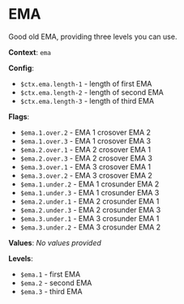 # EMA

Good old EMA, providing three levels you can use.

**Context**: `ema`

**Config**:
*	`$ctx.ema.length-1`  - length of first EMA
*   `$ctx.ema.length-2`  - length of second EMA
*   `$ctx.ema.length-3`  - length of third EMA

**Flags**:
*	`$ema.1.over.2`    - EMA 1 crosover EMA 2
*  `$ema.1.over.3`    - EMA 1 crosover EMA 3
* `$ema.2.over.1`    - EMA 2 crosover EMA 1
* `$ema.2.over.3`    - EMA 2 crosover EMA 3
* `$ema.3.over.1`    - EMA 3 crosover EMA 1
* `$ema.3.over.2`    - EMA 3 crosover EMA 2
*	`$ema.1.under.2`    - EMA 1 crosunder EMA 2
*  `$ema.1.under.3`    - EMA 1 crosunder EMA 3
* `$ema.2.under.1`    - EMA 2 crosunder EMA 1
* `$ema.2.under.3`    - EMA 2 crosunder EMA 3
* `$ema.3.under.1`    - EMA 3 crosunder EMA 1
* `$ema.3.under.2`    - EMA 3 crosunder EMA 2

**Values**:
_No values provided_

**Levels**:
*	`$ema.1`  	- first EMA
*   `$ema.2`    - second EMA
*   `$ema.3`    - third EMA

